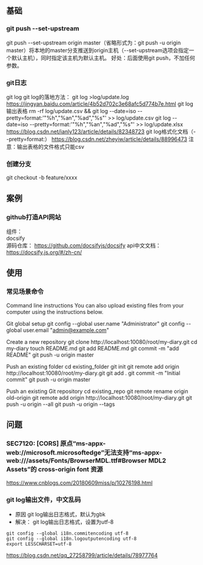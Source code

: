 ## 基础
### git push --set-upstream
git push --set-upstream origin master（省略形式为：git push -u origin master）将本地的master分支推送到origin主机（--set-upstream选项会指定一个默认主机），同时指定该主机为默认主机。
好处：后面使用git push，不加任何参数。
### git日志
git log
git log的落地方法：
git log >log/update.log
https://jingyan.baidu.com/article/4b52d702c3e68afc5d774b7e.html
git log输出表格
rm -rf log/update.csv && git log --date=iso --pretty=format:'"%h","%an","%ad","%s"' >> log/update.csv
git log --date=iso --pretty=format:'"%h","%an","%ad","%s"' >> log/update.xlsx
https://blog.csdn.net/ianly123/article/details/82348723
git log格式化文档（--pretty=format:）
https://blog.csdn.net/zheyiw/article/details/88996473
注意：输出表格的文件格式只能csv
### 创建分支
git checkout -b feature/xxxx

## 案例
### github打造API网站  
组件：  
docsify  
源码仓库：
https://github.com/docsifyjs/docsify
api中文文档：
https://docsify.js.org/#/zh-cn/

## 使用
### 常见场景命令
Command line instructions
You can also upload existing files from your computer using the instructions below.

Git global setup
git config --global user.name "Administrator"
git config --global user.email "admin@example.com"

Create a new repository
git clone http://localhost:10080/root/my-diary.git
cd my-diary
touch README.md
git add README.md
git commit -m "add README"
git push -u origin master

Push an existing folder
cd existing_folder
git init
git remote add origin http://localhost:10080/root/my-diary.git
git add .
git commit -m "Initial commit"
git push -u origin master

Push an existing Git repository
cd existing_repo
git remote rename origin old-origin
git remote add origin http://localhost:10080/root/my-diary.git
git push -u origin --all
git push -u origin --tags

## 问题
### SEC7120: [CORS] 原点“ms-appx-web://microsoft.microsoftedge”无法支持“ms-appx-web:///assets/Fonts/BrowserMDL.ttf#Browser MDL2 Assets”的 cross-origin font 资源
https://www.cnblogs.com/20180609miss/p/10276198.html

### git log输出文件，中文乱码
+ 原因
git log输出日志格式，默认为gbk
+ 解决：
git log输出日志格式，设置为utf-8
```shell
git config --global i18n.commitencoding utf-8
git config --global i18n.logoutputencoding utf-8
export LESSCHARSET=utf-8
```
https://blog.csdn.net/qq_27258799/article/details/78977764